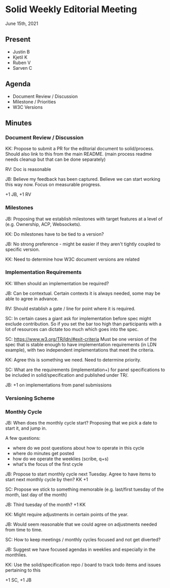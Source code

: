# Solid Weekly Editorial Meeting
June 15th, 2021

## Present

- Justin B
- Kjetil K
- Ruben V
- Sarven C

## Agenda

- Document Review / Discussion
- Milestone / Priorities
- W3C Versions

## Minutes

### Document Review / Discussion

KK: Propose to submit a PR for the editorial document to solid/process. Should also link to this from the main README. (main process readme needs cleanup but that can be done separately)

RV: Doc is reasonable

JB: Believe my feedback has been captured. Believe we can start working this way now. Focus on measurable progress.

+1 JB, +1 RV

### Milestones

JB: Proposing that we establish milestones with target features at a level of (e.g. Ownership, ACP, Websockets).

KK: Do milestones have to be tied to a version?

JB: No strong preference - might be easier if they aren't tightly coupled to specific version.

KK: Need to determine how W3C document versions are related

### Implementation Requirements

KK: When should an implementation be required?

JB: Can be contextual. Certain contexts it is always needed, some may be able to agree in advance.

RV: Should establish a gate / line for point where it is required.

SC: In certain cases a giant ask for implementation before spec might exclude contribution. So if you set the bar too high than participants with a lot of resources can dictate too much which goes into the spec.

SC: https://www.w3.org/TR/ldn/#exit-criteria
Must be one version of the spec that is stable enough to have implementation requirements (in LDN example), with two independent implementations that meet the criteria.

KK: Agree this is something we need. Need to determine priority.

SC: What are the requirements (implementation+) for panel specifications to be included in solid/specification and published under TR/.

JB: +1 on implementations from panel submissions

### Versioning Scheme



### Monthly Cycle

JB: When does the monthly cycle start? Proposing that we pick a date to start it, and jump in.

A few questions:
- where do we post questions about how to operate in this cycle
- where do minutes get posted
- how do we operate the weeklies (scribe, q+s)
- what's the focus of the first cycle

JB: Propose to start monthly cycle next Tuesday. Agree to have items to start next monthly cycle by then? KK +1

SC: Propose we stick to something memorable (e.g. last/first tuesday of the month, last day of the month)

JB: Third tuesday of the month?  +1 KK

KK: Might require adjustments in certain points of the year.

JB: Would seem reasonable that we could agree on adjustments needed from time to time.

SC: How to keep meetings / monthly cycles focused and not get diverted?

JB: Suggest we have focused agendas in weeklies and especially in the monthlies.

KK: Use the solid/specification repo / board to track todo items and issues pertaining to this

+1 SC, +1 JB
